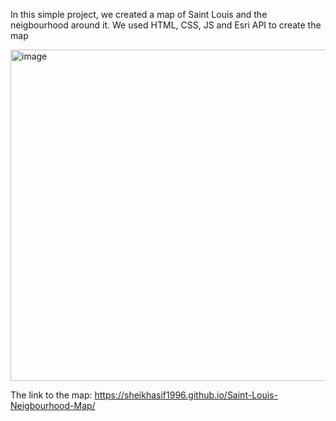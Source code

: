 In this simple project, we created a map of Saint Louis and the neigbourhood around it. We used HTML, CSS, JS and Esri API to create the map

<img width="530" alt="image" src="https://github.com/sheikhasif1996/Saint-Louis-Neigbourhood-Map/assets/91278606/a6b6c5a8-f28e-4ac3-a60f-36bb8c621fbf">

The link to the map: https://sheikhasif1996.github.io/Saint-Louis-Neigbourhood-Map/



